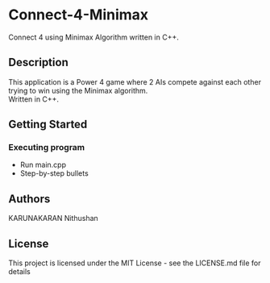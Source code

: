 # Connect-4-Minimax
Connect 4 using Minimax Algorithm written in C++.

## Description

This application is a Power 4 game where 2 AIs compete against each other trying to win using the Minimax algorithm.  
Written in C++.

## Getting Started


### Executing program

* Run main.cpp
* Step-by-step bullets


## Authors



KARUNAKARAN Nithushan

## License

This project is licensed under the MIT License - see the LICENSE.md file for details

